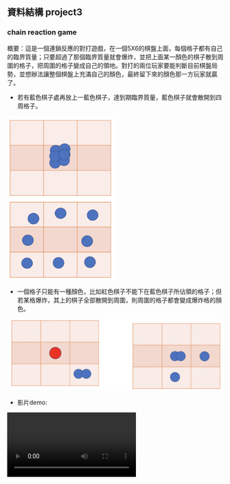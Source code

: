 ## 資料結構 project3
### chain reaction game

概要：這是一個連鎖反應的對打遊戲，在一個5X6的棋盤上面，每個格子都有自己的臨界質量；只要超過了那個臨界質量就會爆炸，並把上面某一顏色的棋子散到周圍的格子，把周圍的格子變成自己的領地。對打的兩位玩家要能判斷目前棋盤局勢，並想辦法讓整個棋盤上充滿自己的顏色，最終留下來的顏色那一方玩家就贏了。


* 若有藍色棋子處再放上一藍色棋子，達到期臨界質量，藍色棋子就會散開到四周格子。

<img src="https://github.com/weient/DS_proj3/blob/94d097b8aa916fe7085e099b0b1cfbe15b755704/image.png" width="50%" height="50%" />

* 一個格子只能有一種顏色，比如紅色棋子不能下在藍色棋子所佔領的格子；但若某格爆炸，其上的棋子全部散開到周圍，則周圍的格子都會變成爆炸格的顏色。

![image](https://github.com/weient/DS_proj3/blob/da5e21c95dd90a9139182d4260fbe843fefc119b/image2.png)

* 影片demo:

![video](https://user-images.githubusercontent.com/67552109/110297542-94e7c400-802e-11eb-883d-f0aac5ba8701.mp4)

